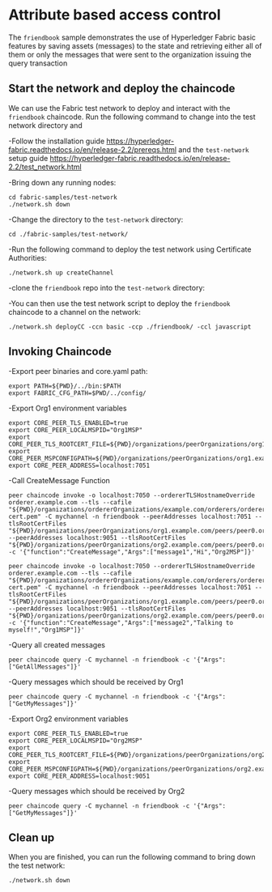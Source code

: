 # Attribute based access control

The `friendbook` sample demonstrates the use of Hyperledger Fabric basic features by saving assets (messages) to the state and retrieving either all of them or only the messages that were sent to the organization issuing the query transaction

## Start the network and deploy the chaincode

We can use the Fabric test network to deploy and interact with the `friendbook` chaincode. Run the following command to change into the test network directory and 

-Follow the installation guide https://hyperledger-fabric.readthedocs.io/en/release-2.2/prereqs.html and the `test-network` setup guide https://hyperledger-fabric.readthedocs.io/en/release-2.2/test_network.html

-Bring down any running nodes:
```
cd fabric-samples/test-network
./network.sh down
```

-Change the directory to the `test-network` directory:
```
cd ./fabric-samples/test-network/
```

-Run the following command to deploy the test network using Certificate Authorities:
```
./network.sh up createChannel
```

-clone the `friendbook` repo into the `test-network` directory:

-You can then use the test network script to deploy the `friendbook` chaincode to a channel on the network:
```
./network.sh deployCC -ccn basic -ccp ./friendbook/ -ccl javascript
```
## Invoking Chaincode

-Export peer binaries and core.yaml path:
```
export PATH=${PWD}/../bin:$PATH
export FABRIC_CFG_PATH=$PWD/../config/
```

-Export Org1 environment variables
```
export CORE_PEER_TLS_ENABLED=true
export CORE_PEER_LOCALMSPID="Org1MSP"
export CORE_PEER_TLS_ROOTCERT_FILE=${PWD}/organizations/peerOrganizations/org1.example.com/peers/peer0.org1.example.com/tls/ca.crt
export CORE_PEER_MSPCONFIGPATH=${PWD}/organizations/peerOrganizations/org1.example.com/users/Admin@org1.example.com/msp
export CORE_PEER_ADDRESS=localhost:7051
```

-Call CreateMessage Function
```
peer chaincode invoke -o localhost:7050 --ordererTLSHostnameOverride orderer.example.com --tls --cafile "${PWD}/organizations/ordererOrganizations/example.com/orderers/orderer.example.com/msp/tlscacerts/tlsca.example.com-cert.pem" -C mychannel -n friendbook --peerAddresses localhost:7051 --tlsRootCertFiles "${PWD}/organizations/peerOrganizations/org1.example.com/peers/peer0.org1.example.com/tls/ca.crt" --peerAddresses localhost:9051 --tlsRootCertFiles "${PWD}/organizations/peerOrganizations/org2.example.com/peers/peer0.org2.example.com/tls/ca.crt" -c '{"function":"CreateMessage","Args":["message1","Hi","Org2MSP"]}'

peer chaincode invoke -o localhost:7050 --ordererTLSHostnameOverride orderer.example.com --tls --cafile "${PWD}/organizations/ordererOrganizations/example.com/orderers/orderer.example.com/msp/tlscacerts/tlsca.example.com-cert.pem" -C mychannel -n friendbook --peerAddresses localhost:7051 --tlsRootCertFiles "${PWD}/organizations/peerOrganizations/org1.example.com/peers/peer0.org1.example.com/tls/ca.crt" --peerAddresses localhost:9051 --tlsRootCertFiles "${PWD}/organizations/peerOrganizations/org2.example.com/peers/peer0.org2.example.com/tls/ca.crt" -c '{"function":"CreateMessage","Args":["message2","Talking to myself!","Org1MSP"]}'
```

-Query all created messages
```
peer chaincode query -C mychannel -n friendbook -c '{"Args":["GetAllMessages"]}'
```

-Query messages which should be received by Org1
```
peer chaincode query -C mychannel -n friendbook -c '{"Args":["GetMyMessages"]}'
```

-Export Org2 environment variables
```
export CORE_PEER_TLS_ENABLED=true
export CORE_PEER_LOCALMSPID="Org2MSP"
export CORE_PEER_TLS_ROOTCERT_FILE=${PWD}/organizations/peerOrganizations/org2.example.com/peers/peer0.org2.example.com/tls/ca.crt
export CORE_PEER_MSPCONFIGPATH=${PWD}/organizations/peerOrganizations/org2.example.com/users/Admin@org2.example.com/msp
export CORE_PEER_ADDRESS=localhost:9051
```

-Query messages which should be received by Org2
```
peer chaincode query -C mychannel -n friendbook -c '{"Args":["GetMyMessages"]}'
```

## Clean up

When you are finished, you can run the following command to bring down the test network:
```
./network.sh down
```
